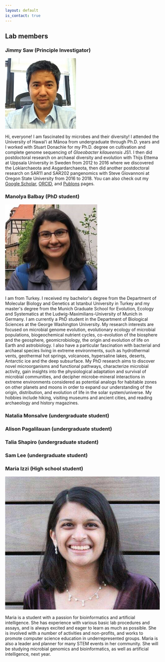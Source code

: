 ```yaml
---
layout: default
is_contact: true
---
```


## Lab members

### Jimmy Saw (Principle Investigator)

<img class="profile-picture" src="images/js.jpg">

Hi, everyone! I am fascinated by microbes and their diversity! I attended the University of Hawaiʻi at Mānoa from undergraduate through Ph.D. years and I worked with Stuart Donachie for my Ph.D. degree on cultivation and complete genome sequencing of *Gloeobacter kilaueensis* JS1.
I then did postdoctoral research on archaeal diversity and evolution with Thijs Ettema at Uppsala University in Sweden from 2012 to 2016 where we discovered the Lokiarchaeota and Asgardarchaeota, then did another postdoctoral research on SAR11 and SAR202 pangenomics with Steve Giovannoni at Oregon State University from 2016 to 2018.
You can also check out my [Google Scholar](https://scholar.google.com/citations?user=9Vx-JTgAAAAJ&hl=en&oi=ao), [ORCID](https://orcid.org/0000-0001-8353-3854), and [Publons](https://publons.com/researcher/1441615/jimmy-saw/) pages.

### Manolya Balbay (PhD student)

<img class="profile-picture" src="images/mb.jpg">

I am from Turkey. I received my bachelor's degree from the Department of Molecular Biology and Genetics at Istanbul University in Turkey and my master's degree from the Munich Graduate School for Evolution, Ecology and Systematics at the Ludwig-Maximilians-University of Munich in Germany. I am currently a PhD student in the Department of Biological Sciences at the George Washington University. My research interests are focused on microbial genome evolution, evolutionary ecology of microbial populations, biogeochemical nutrient cycles, co-evolution of the biosphere and the geosphere, geomicrobiology, the origin and evolution of life on Earth and astrobiology. I also have a particular fascination with bacterial and archaeal species living in extreme environments, such as hydrothermal vents, geothermal hot springs, volcanoes, hypersaline lakes, deserts, Antarctic ice and the deep subsurface. My PhD research aims to discover novel microorganisms and functional pathways, characterize microbial activity, gain insights into the physiological adaptation and survival of microbial communities, and decipher microbe-mineral interactions in extreme environments considered as potential analogs for habitable zones on other planets and moons in order to expand our understanding of the origin, distribution, and evolution of life in the solar system/universe. My hobbies include hiking, visiting museums and ancient cities, and reading archaeology and history magazines.

### Natalia Monsalve (undergraduate student)

### Alison Pagalilauan (undergraduate student)

### Talia Shapiro (undergraduate student)

### Sam Lee (undergraduate student)

### Maria Izzi (High school student)

<img class="profile-picture" src="images/mi.png">

Maria is a student with a passion for bioinformatics and artificial intelligence. She has experience with various basic lab procedures and assays, and is always excited and eager to learn as much as possible. She is involved with a number of activities and non-profits, and works to promote computer science education in underrepresented groups. Maria is also a leader and planner for many STEM events in her community. She will be studying microbial genomics and bioinformatics, as well as artificial intelligence, next year.

